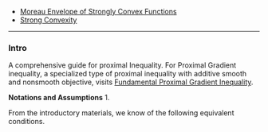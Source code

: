 - [Moreau Envelope of Strongly Convex Functions](AMATH%20516%20Numerical%20Optimizations/Proximal%20Operator/M%20Env%20of%20S-CNVX%20Function.md)
- [Strong Convexity](../Properties%20of%20Functions/Strong%20Convexity.md)

---
### **Intro**

A comprehensive guide for proximal 
Inequality. 
For Proximal Gradient inequality, a specialized type of proximal inequality with additive smooth and nonsmooth objective, visits [Fundamental Proximal Gradient Inequality](AMATH%20516%20Numerical%20Optimizations/Proximal%20Methods/Fundamental%20Proximal%20Gradient%20Inequality.md). 

**Notations and Assumptions**
1. 

From the introductory materials, we know of the following equivalent conditions. 